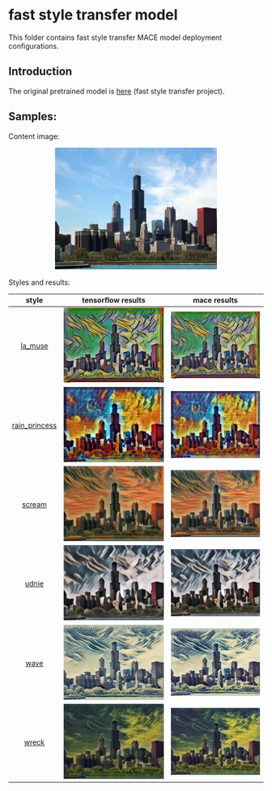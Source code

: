 fast style transfer model
=====

This folder contains fast style transfer MACE model deployment configurations.

Introduction
---
The original pretrained model is [here](https://github.com/lengstrom/fast-style-transfer) (fast style transfer project).

## Samples:

Content image:
<div  align="center">
<img src="imgs/content/chicago.jpg" width = "320" height = "240" alt="chicago" />
</div>

Styles and results:

| style | tensorflow results | mace results |
| :---: | :----: | :----: |
| [la_muse](imgs/style/la_muse.jpg) | ![](imgs/tf-results/chicago_la_muse.jpg)|  ![](imgs/mace-results/chicago_la_muse.jpg)  |
| [rain_princess](imgs/style/rain_princess.jpg) | ![](imgs/tf-results/chicago_rain_princess.jpg)|  ![](imgs/mace-results/chicago_rain_princess.jpg)  |
| [scream](imgs/style/the_scream.jpg) | ![](imgs/tf-results/chicago_scream.jpg)|  ![](imgs/mace-results/chicago_scream.jpg)  |
| [udnie](imgs/style/udnie.jpg) | ![](imgs/tf-results/chicago_udnie.jpg)|  ![](imgs/mace-results/chicago_udnie.jpg)  |
| [wave](imgs/style/wave.jpg) | ![](imgs/tf-results/chicago_wave.jpg)|  ![](imgs/mace-results/chicago_wave.jpg)  |
| [wreck](imgs/style/the_shipwreck_of_the_minotaur.jpg) | ![](imgs/tf-results/chicago_wreck.jpg)|  ![](imgs/mace-results/chicago_wreck.jpg)  |
